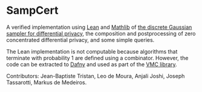 # SampCert

A verified implementation using [Lean](https://github.com/leanprover/lean4) and [Mathlib](https://github.com/leanprover-community/mathlib4) of [the discrete Gaussian sampler for differential privacy](https://arxiv.org/abs/2004.00010), the composition and postprocessing of zero concentrated differential privacy, and some simple queries.

The Lean implementation is not computable because algorithms that terminate with probability 1 are defined using a combinator. However, the code can be extracted to [Dafny](https://dafny.org/) and used as part of the [VMC library](https://github.com/dafny-lang/Dafny-VMC).

Contributors: Jean-Baptiste Tristan, Leo de Moura, Anjali Joshi, Joseph Tassarotti, Markus de Medeiros.
